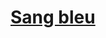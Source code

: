 ﻿---
!LinkItem
Link: background_sangbleu_hd.md
NameLink: <!--NameLink-->[Sang bleu](hd_background_sangbleu.md)<!--/NameLink-->
Id: backgrounds_hd.md#sang-bleu
ParentLink: backgrounds_hd.md#historique
Name: Sang bleu
ParentName: Historique
---




# [Sang bleu](hd_background_sangbleu.md)



